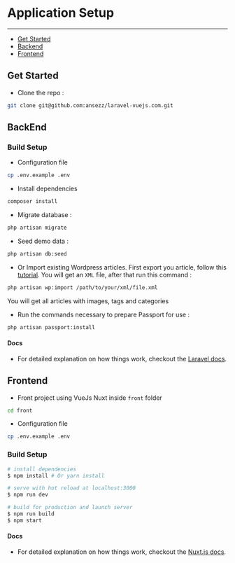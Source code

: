 # Application Setup 

---

- [Get Started](#get-started)
- [Backend](#backend)
- [Frontend](#frontend)

<a name="get-started"></a>
## Get Started
- Clone the repo :
```bash
git clone git@github.com:ansezz/laravel-vuejs.com.git
```

<a name="backend"></a>

## BackEnd
### Build Setup
- Configuration file
```bash
cp .env.example .env
```

- Install dependencies
```bash
composer install
```
- Migrate database :
```bash
php artisan migrate
```

- Seed demo data :
```bash
php artisan db:seed
```
- Or Import existing Wordpress articles. First export you article, follow this [tutorial](https://en.support.wordpress.com/export/).  You will get an `XML` file, after that run this command : 
```bash
php artisan wp:import /path/to/your/xml/file.xml
```
You will get all articles with images, tags and categories

- Run the commands necessary to prepare Passport for use : 
```bash
php artisan passport:install
```

#### Docs

- For detailed explanation on how things work, checkout the [Laravel docs](https://github.com/laravel/laravel).

<a name="frontend"></a>

## Frontend
- Front project using VueJs Nuxt inside `front` folder
```bash
cd front 
```
- Configuration file
```bash
cp .env.example .env
```

### Build Setup
```bash
# install dependencies
$ npm install # Or yarn install

# serve with hot reload at localhost:3000
$ npm run dev

# build for production and launch server
$ npm run build
$ npm start

```

#### Docs

- For detailed explanation on how things work, checkout the [Nuxt.js docs](https://github.com/nuxt/nuxt.js).
